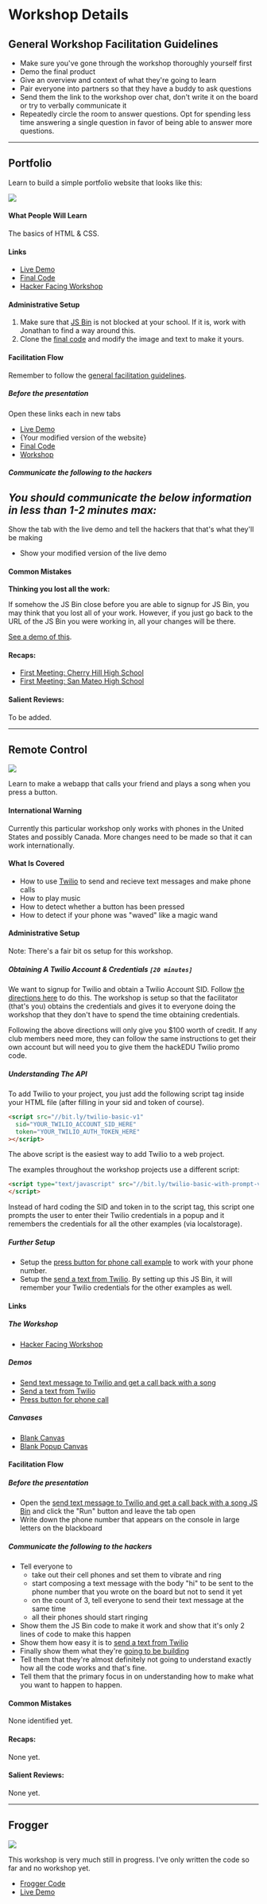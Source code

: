 # Workshop Details

## General Workshop Facilitation Guidelines

- Make sure you've gone through the workshop thoroughly yourself first
- Demo the final product
- Give an overview and context of what they're going to learn
- Pair everyone into partners so that they have a buddy to ask questions
- Send them the link to the workshop over chat, don't write it on the board or
  try to verbally communicate it
- Repeatedly circle the room to answer questions. Opt for spending less time
  answering a single question in favor of being able to answer more questions.

---

## Portfolio

Learn to build a simple portfolio website that looks like this:

![](img/portfolio.png)

#### What People Will Learn

The basics of HTML & CSS.

#### Links

- [Live Demo](http://output.jsbin.com/ragizi)
- [Final Code](http://jsbin.com/ragizi/edit)
- [Hacker Facing Workshop](portfolio/README.md)

#### Administrative Setup

1. Make sure that [JS Bin](https://jsbin.com) is not blocked at your school. If it is, work with Jonathan to find a way around this.
2. Clone the [final code](http://jsbin.com/ragizi/edit) and modify the image and text to make it yours.

#### Facilitation Flow

Remember to follow the
[general facilitation guidelines](#general-workshop-facilitation-guidelines).

##### Before the presentation

Open these links each in new tabs

- [Live Demo](http://output.jsbin.com/ragizi)
- {Your modified version of the website}
- [Final Code](http://jsbin.com/ragizi/edit)
- [Workshop](/portfolio/README.md)

##### Communicate the following to the hackers

_You should communicate the below information in less than 1-2 minutes max:_
-
 Show the tab with the live demo and tell the hackers that that's what they'll
  be making
- Show your modified version of the live demo

#### Common Mistakes

**Thinking you lost all the work:**

If somehow the JS Bin close before you are able to signup for JS Bin, you may
think that you lost all of your work. However, if you just go back to the URL of
the JS Bin you were working in, all your changes will be there.

[See a demo of this](img/jsbin_accidental_closing.gif).

#### Recaps:

- [First Meeting: Cherry Hill High School](https://github.com/hackedu/hackedu/blob/master/case_studies/cherry_hill_high_school_east/02_first_meeting/recap.md)
- [First Meeting: San Mateo High School](https://github.com/hackedu/hackedu/blob/master/case_studies/san_mateo_high_school/03_second_meet/recap.md)

#### Salient Reviews:

To be added.

---

## Remote Control

![](img/remote_control.png)

Learn to make a webapp that calls your friend and plays a song when you press a
button.

#### International Warning

Currently this particular workshop only works with phones in the United States
and possibly Canada. More changes need to be made so that it can work
internationally.

#### What Is Covered

- How to use [Twilio](https://twilio.com) to send and recieve text messages and
make phone calls
- How to play music
- How to detect whether a button has been pressed
- How to detect if your phone was "waved" like a magic wand

#### Administrative Setup

Note: There's a fair bit os setup for this workshop.

##### Obtaining A Twilio Account & Credentials `[20 minutes]`

We want to signup for Twilio and obtain a Twilio Account SID. Follow [the
directions here](twilio/signup.md) to do this. The workshop is setup so that the
facilitator (that's you) obtains the credentials and gives it to everyone doing
the workshop that they don't have to spend the time obtaining credentials.

Following the above directions will only give you $100 worth of credit. If any
club members need more, they can follow the same instructions to get their own
account but will need you to give them the hackEDU Twilio promo code.

##### Understanding The API

To add Twilio to your project, you just add the following script tag inside your
HTML file (after filling in your sid and token of course).

```html
<script src="//bit.ly/twilio-basic-v1"
  sid="YOUR_TWILIO_ACCOUNT_SID_HERE"
  token="YOUR_TWILIO_AUTH_TOKEN_HERE"
></script>  
```

The above script is the easiest way to add Twilio to a web project.

The examples throughout the workshop projects use a different script:

```html
<script type="text/javascript" src="//bit.ly/twilio-basic-with-prompt-v1">
</script>
```

Instead of hard coding the SID and token in to the script tag, this script one
prompts the user to enter their Twilio credentials in a popup and it remembers
the credentials for all the other examples (via localstorage).

##### Further Setup

- Setup the
  [press button for phone call example](http://jsbin.com/fawuda/35/edit?html,js)
  to work with your phone number.
- Setup the
  [send a text from Twilio](http://jsbin.com/fawuda/114/edit?js,console).
  By setting up this JS Bin, it will remember your Twilio credentials for the
  other examples as well.

#### Links

##### The Workshop

- [Hacker Facing Workshop](remote_control/README.md)

##### Demos

- [Send text message to Twilio and get a call back with a song](http://jsbin.com/fawuda/112/edit?js,console)
- [Send a text from Twilio](http://jsbin.com/fawuda/114/edit?js,console)
- [Press button for phone call](http://jsbin.com/fawuda/35/edit?html,js)

##### Canvases

- [Blank Canvas](http://jsbin.com/papawo/8/edit?html,js,console)
- [Blank Popup Canvas](http://jsbin.com/fawuda/113/edit?js,console)

#### Facilitation Flow

##### Before the presentation

- Open the
  [send text message to Twilio and get a call back with a song JS Bin](http://jsbin.com/fawuda/112/edit?js,console)
  and click the "Run" button and leave the tab open
- Write down the phone number that appears on the console in large letters on
  the blackboard

##### Communicate the following to the hackers

- Tell everyone to
  - take out their cell phones and set them to vibrate and ring
  - start composing a text message with the body "hi" to be sent to the phone
    number that you wrote on the board but not to send it yet
  - on the count of 3, tell everyone to send their text message at the same time
  - all their phones should start ringing
- Show them the JS Bin code to make it work and show that it's only 2 lines of
  code to make this happen
- Show them how easy it is to
  [send a text from Twilio](http://jsbin.com/fawuda/114/edit?js,console)
- Finally show them what they're [going to be building](http://jsbin.com/fawuda/35/edit?html,js)
- Tell them that they're almost definitely not going to understand exactly how
  all the code works and that's fine.
- Tell them that the primary focus in on understanding how to make what you want
  to happen to happen.

#### Common Mistakes

None identified yet.

#### Recaps:

None yet.

#### Salient Reviews:

None yet.

---

## Frogger

![](img/frogger_win.gif)

This workshop is very much still in progress. I've only written the code so far
and no workshop yet.

- [Frogger Code](http://jsbin.com/yumape/edit?js,output)
- [Live Demo](http://output.jsbin.com/yumape)

